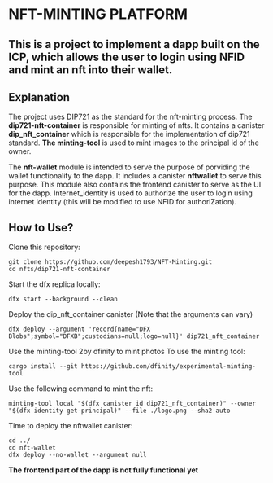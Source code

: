 # NFT-MINTING PLATFORM
This is a project to implement a dapp built on the ICP, which allows the user to login using NFID and mint an nft into their wallet.
---
## Explanation
The project uses DIP721 as the standard for the nft-minting process. The **dip721-nft-container** is responsible for minting of nfts. It contains a canister __dip_nft_container__ which is responsible for the implementation of dip721 standard. **The minting-tool** is used to mint images to the principal id of the owner.

The **nft-wallet** module is intended to serve the purpose of porviding the wallet functionality to the dapp. It includes a canister __nftwallet__ to serve this purpose. This module also contains the frontend canister to serve as the UI for the dapp. Internet_identity is used to authorize the user to login using internet identity (this will be modified to use NFID for authoriZation).

## How to Use?

Clone this repository:
```
git clone https://github.com/deepesh1793/NFT-Minting.git
cd nfts/dip721-nft-container
```
Start the dfx replica locally:
```
dfx start --background --clean
```
Deploy the dip_nft_container canister (Note that the arguments can vary)
```
dfx deploy --argument 'record{name="DFX Blobs";symbol="DFXB";custodians=null;logo=null}' dip721_nft_container
```
Use the minting-tool 2by dfinity to mint photos
To use the minting tool:
```
cargo install --git https://github.com/dfinity/experimental-minting-tool
```
Use the following command to mint the nft:
```
minting-tool local "$(dfx canister id dip721_nft_container)" --owner "$(dfx identity get-principal)" --file ./logo.png --sha2-auto
```
Time to deploy the nftwallet canister:
```
cd ../
cd nft-wallet
dfx deploy --no-wallet --argument null
```
**The frontend part of the dapp is not fully functional yet**
